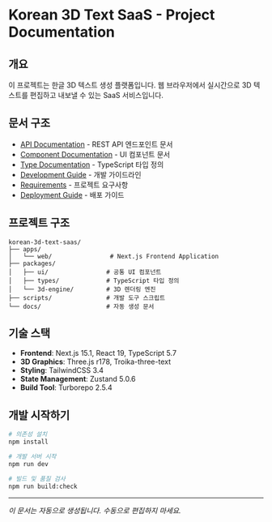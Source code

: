 # Korean 3D Text SaaS - Project Documentation

## 개요

이 프로젝트는 한글 3D 텍스트 생성 플랫폼입니다. 웹 브라우저에서 실시간으로 3D 텍스트를 편집하고 내보낼 수 있는 SaaS 서비스입니다.

## 문서 구조

- [API Documentation](./api/README.md) - REST API 엔드포인트 문서
- [Component Documentation](./components/README.md) - UI 컴포넌트 문서  
- [Type Documentation](./api/types.md) - TypeScript 타입 정의
- [Development Guide](../CLAUDE.md) - 개발 가이드라인
- [Requirements](../REQUIREMENTS.md) - 프로젝트 요구사항
- [Deployment Guide](../DEPLOYMENT.md) - 배포 가이드

## 프로젝트 구조

```
korean-3d-text-saas/
├── apps/
│   └── web/                # Next.js Frontend Application
├── packages/
│   ├── ui/                # 공통 UI 컴포넌트
│   ├── types/             # TypeScript 타입 정의
│   └── 3d-engine/         # 3D 렌더링 엔진
├── scripts/               # 개발 도구 스크립트
└── docs/                  # 자동 생성 문서
```

## 기술 스택

- **Frontend**: Next.js 15.1, React 19, TypeScript 5.7
- **3D Graphics**: Three.js r178, Troika-three-text
- **Styling**: TailwindCSS 3.4
- **State Management**: Zustand 5.0.6
- **Build Tool**: Turborepo 2.5.4

## 개발 시작하기

```bash
# 의존성 설치
npm install

# 개발 서버 시작
npm run dev

# 빌드 및 품질 검사
npm run build:check
```

---

*이 문서는 자동으로 생성됩니다. 수동으로 편집하지 마세요.*
